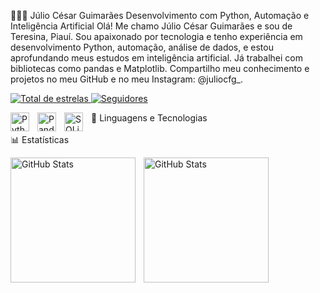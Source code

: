 👨🏻‍💻 Júlio César Guimarães
Desenvolvimento com Python, Automação e Inteligência Artificial
Olá! Me chamo Júlio César Guimarães e sou de Teresina, Piauí. Sou apaixonado por tecnologia e tenho experiência em desenvolvimento Python, automação, análise de dados, e estou aprofundando meus estudos em inteligência artificial. Já trabalhei com bibliotecas como pandas e Matplotlib. Compartilho meu conhecimento e projetos no meu GitHub e no meu Instagram: @juliocfg_.
<p align="left">
<a href="https://github.com/Juwl41?tab=repositories">
<img
alt="Total de estrelas"
title="Total de estrelas GitHub"
src="https://www.google.com/search?q=https://custom-icon-badges.demolab.com/github/stars/Juwl41%3Fcolor%3D55960c%26style%3Dfor-the-badge%26labelColor%3D488207%26logo%3Dstar%26label%3Destrelas"
/>
</a>
<a href="https://www.google.com/search?q=https://github.com/Juwl41%3Ftab%3Dfollowers">
<img
alt="Seguidores"
title="Me siga no GitHub"
src="https://www.google.com/search?q=https://custom-icon-badges.demolab.com/github/followers/Juwl41%3Fcolor%3D236ad3%26labelColor%3D1155ba%26style%3Dfor-the-badge%26logo%3Dgithub%26label%3DSeguidores%26logoColor%3Dwhite"
/>
</a>
</p>
🤖 Linguagens e Tecnologias
<img
/>
<img
align="left"
alt="Python"
title="Python"
width="30px"
style="padding-right: 10px;"
src="https://cdn.jsdelivr.net/gh/devicons/devicon@latest/icons/python/python-original.svg"
/>
<img
align="left"
alt="Pandas"
title="Pandas"
width="30px"
style="padding-right: 10px;"
src="https://cdn.jsdelivr.net/gh/devicons/devicon@latest/icons/pandas/pandas-original.svg"
/>
<img
align="left"
alt="SQLite"
title="SQLite"
width="30px"
style="padding-right: 10px;"
src="https://cdn.jsdelivr.net/gh/devicons/devicon@latest/icons/sqlite/sqlite-original.svg"
/>
<br/>
<br/>
📊 Estatísticas
<p>
<img
align="left"
alt="GitHub Stats"
height="200"
style="padding-right: 10px;"
src="https://www.google.com/search?q=https://github-readme-stats.vercel.app/api%3Fusername%3DJuwl41%26show_icons%3Dtrue%26theme%3Dtokyonight%26include_all_commits%3Dtrue%26locale%3Dpt-br"
/>
<img
align="left"
alt="GitHub Stats"
height="200"
src="https://www.google.com/search?q=https://github-readme-stats.vercel.app/api/top-langs/%3Fusername%3DJuwl41%26theme%3Dtokyonight%26layout%3Dcompact%26custom_title%3DTecnologias%26langs_count%3D9"
/>
</p>
